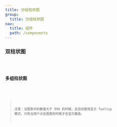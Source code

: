 ```yaml
---
title: 分组柱状图
group:
  title: 分组柱状图
nav:
  title: 组件
  path: /components
---
```


### 双柱状图

<code src="./demos/index.tsx" />

### 多组柱状图

<code src="./demos/group.tsx" />

> 注意：当图表中的数值大于 999 的时候，会自动使用显示 Tooltip 模式，只有当用户点击图表的时候才会显示数值。

<code src="./demos/max.tsx" />

<API/>
